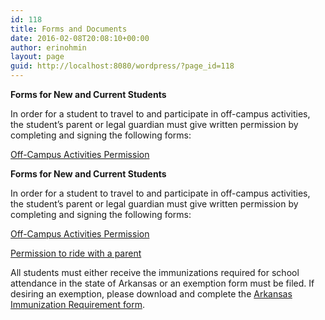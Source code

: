 ```yaml
---
id: 118
title: Forms and Documents
date: 2016-02-08T20:08:10+00:00
author: erinohmin
layout: page
guid: http://localhost:8080/wordpress/?page_id=118
---
```

**Forms for New and Current Students**

In order for a student to travel to and participate in off-campus activities, the 
student&#8217;s parent or legal guardian must give written permission by completing and 
signing the following forms:

[Off-Campus Activities Permission](http://localhost:8080/wordpress/wp-content/uploads/2016/02/Permission-for-Off-Campus-Activities.pdf)

**Forms for New and Current Students**

In order for a student to travel to and participate in off-campus activities, the 
student&#8217;s parent or legal guardian must give written permission by completing and 
signing the following forms:

[Off-Campus Activities Permission](http://localhost:8080/wordpress/wp-content/uploads/2016/02/Permission-for-Off-Campus-Activities.pdf)

[Permission to ride with a parent](http://localhost:8080/wordpress/wp-content/uploads/2016/02/Annual-Standing-Permission-to-Ride-with-a-Non-parent.pdf) 



All students must either receive the immunizations required for school attendance in the 
state of Arkansas or an exemption form must be filed. If desiring an exemption, please 
download and complete the [Arkansas Immunization Requirement form](http://localhost:8080/wordpress/wp-content/uploads/2016/02/Arkansas-Immunization-Requirement.pdf).

